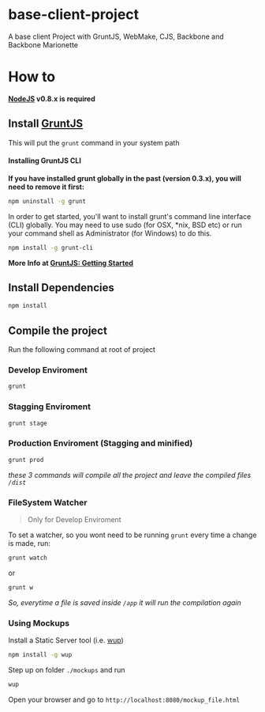 base-client-project
===================

A base client Project with GruntJS, WebMake, CJS, Backbone and Backbone Marionette


# How to

**[NodeJS](http://nodejs.org/) v0.8.x is required**

## Install [GruntJS](http://gruntjs.com/)
This will put the `grunt` command in your system path

#### Installing GruntJS CLI
**If you have installed grunt globally in the past (version 0.3.x), you will need to remove it first:**

```bash
npm uninstall -g grunt
```

In order to get started, you'll want to install grunt's command line interface (CLI) globally.  You may need to use sudo (for OSX, *nix, BSD etc) or run your command shell as Administrator (for Windows) to do this.

```bash
npm install -g grunt-cli
```

**More Info at [GruntJS: Getting Started](https://github.com/gruntjs/grunt/wiki/Getting-started)**

## Install Dependencies

```bash
npm install
```

## Compile the project

Run the following command at root of project

### Develop Enviroment

```bash
grunt
```

### Stagging Enviroment

```bash
grunt stage
```

### Production Enviroment (Stagging and minified)

```bash
grunt prod
```

*these 3 commands will compile all the project and leave the compiled files ```/dist```*

### FileSystem Watcher

> Only for Develop Enviroment

To set a watcher, so you wont need to be running ```grunt``` every time a change is made, run:

```bash
grunt watch
```

or 

```bash
grunt w
```

*So, everytime a file is saved inside ```/app``` it will run the compilation again*

### Using Mockups

Install a Static Server tool (i.e. [wup](https://github.com/pvorb/node-wup))

```bash
npm install -g wup
```

Step up on folder ```./mockups``` and run
```bash
wup
```
Open your browser and go to ```http://localhost:8080/mockup_file.html``` 

